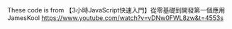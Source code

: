 These code is from 【3小時JavaScript快速入門】從零基礎到開發第一個應用 JamesKool
https://www.youtube.com/watch?v=vDNw0FWL8zw&t=4553s
